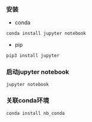 ### 安装
* conda
```sh
conda install jupyter notebook
```
* pip
```sh
pip3 install jupyter
```

### 启动jupyter notebook
```
jupyter notebook
```

### 关联conda环境
```
conda install nb_conda
```